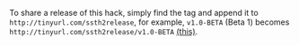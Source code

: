 To share a release of this hack, simply find the tag and append it to ```http://tinyurl.com/ssth2release```, for example, ```v1.0-BETA``` (Beta 1) becomes ```http://tinyurl.com/ssth2release/v1.0-BETA``` [(this)](http://tinyurl.com/ssth2release/v1.0-BETA).
